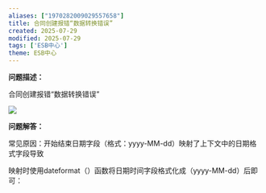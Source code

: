 ```yaml
---
aliases: ["1970282009029557658"]
title: 合同创建报错“数据转换错误”
created: 2025-07-29
modified: 2025-07-29
tags: ['ESB中心']
theme: ESB中心
---
```


**问题描述：**

合同创建报错“数据转换错误”

![](https://myhelpdoc.oss-cn-heyuan.aliyuncs.com/mdimages/27e5e1f0cabf3895bcac7934bfe68ad2.jpg)

**问题解答：**

常见原因：开始结束日期字段（格式：yyyy-MM-dd）映射了上下文中的日期格式字段导致

映射时使用dateformat（）函数将日期时间字段格式化成（yyyy-MM-dd）后即可：

